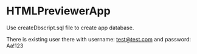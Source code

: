 # HTMLPreviewerApp
 
Use createDbscript.sql file to create app database.

There is existing user there with username: test@test.com and password: Aa!123
